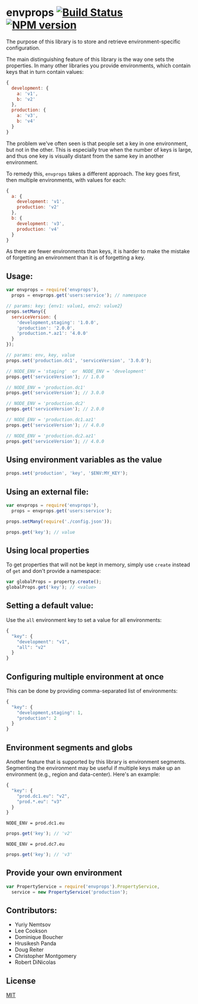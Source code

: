 # envprops [![Build Status](https://secure.travis-ci.org/areusjs/envprops.png)](http://travis-ci.org/areusjs/envprops) [![NPM version](https://badge.fury.io/js/envprops.svg)](http://badge.fury.io/js/envprops)

The purpose of this library is to store and retrieve
environment-specific configuration.

The main distinguishing feature of this library is the way one sets the
properties. In many other libraries you provide environments,
which contain keys that in turn contain values:

```javascript
{
  development: {
    a: 'v1',
    b: 'v2'
  },
  production: {
    a: 'v3',
    b: 'v4'
  }
}
```

The problem we've often seen is that people set a key in one environment, but not
in the other. This is especially true when the number of keys is large, and thus one
key is visually distant from the same key in another environment.

To remedy this, `envprops` takes a different approach. The key goes first,
then multiple environments, with values for each:

```javascript
{
  a: {
    development: 'v1',
    production: 'v2'
  },
  b: {
    development: 'v3',
    production: 'v4'
  }
}
```

As there are fewer environments than keys, it is harder to make the mistake of
forgetting an environment than it is of forgetting a key.


## Usage:

```javascript
var envprops = require('envprops'),
  props = envprops.get('users:service'); // namespace

// params: key: {env1: value1, env2: value2}
props.setMany({
  serviceVersion: {
    'development,staging': '1.0.0',
    'production': '2.0.0',
    'production.*.az1': '4.0.0'
  }
});

// params: env, key, value
props.set('production.dc1', 'serviceVersion', '3.0.0');

// NODE_ENV = 'staging'  or  NODE_ENV = 'development'
props.get('serviceVersion'); // 1.0.0

// NODE_ENV = 'production.dc1'
props.get('serviceVersion'); // 3.0.0

// NODE_ENV = 'production.dc2'
props.get('serviceVersion'); // 2.0.0

// NODE_ENV = 'production.dc1.az1'
props.get('serviceVersion'); // 4.0.0

// NODE_ENV = 'production.dc2.az1'
props.get('serviceVersion'); // 4.0.0
```

## Using environment variables as the value

```javascript
props.set('production', 'key', '$ENV:MY_KEY');
```

## Using an external file:

```javascript
var envprops = require('envprops'),
  props = envprops.get('users:service');

props.setMany(require('./config.json'));

props.get('key'); // value
```

## Using local properties

To get properties that will not be kept in memory,
simply use `create` instead of `get` and don't provide a namespace:

```javascript
var globalProps = property.create();
globalProps.get('key'); // <value>
```

## Setting a default value:

Use the `all` environment key to set a value
for all environments:

```javascript
{
  "key": {
    "development": "v1",
    "all": "v2"
  }
}
```

## Configuring multiple environment at once

This can be done by providing comma-separated
list of environments:

```javascript
{
  "key": {
    "development,staging": 1,
    "production": 2
  }
}
```

## Environment segments and globs

Another feature that is supported by this library is environment
segments. Segmenting the environment may be useful if multiple
keys make up an environment (e.g., region and data-center).
Here's an example:

```javascript
{
  "key": {
    "prod.dc1.eu": "v2",
    "prod.*.eu": "v3"
  }
}
```

`NODE_ENV = prod.dc1.eu`
```javascript
props.get('key'); // 'v2'
```

`NODE_ENV = prod.dc7.eu`
```javascript
props.get('key'); // 'v3'
```

## Provide your own environment
```javascript
var PropertyService = require('envprops').PropertyService,
  service = new PropertyService('production');
```


## Contributors:

- Yuriy Nemtsov
- Lee Cookson
- Dominique Boucher
- Hrusikesh Panda
- Doug Reiter
- Christopher Montgomery
- Robert DiNicolas

## License

[MIT](/LICENSE)
